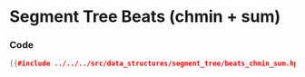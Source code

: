 # Segment Tree Beats (chmin + sum)

### Code

```cpp
{{#include ../../../src/data_structures/segment_tree/beats_chmin_sum.hpp}}
```
